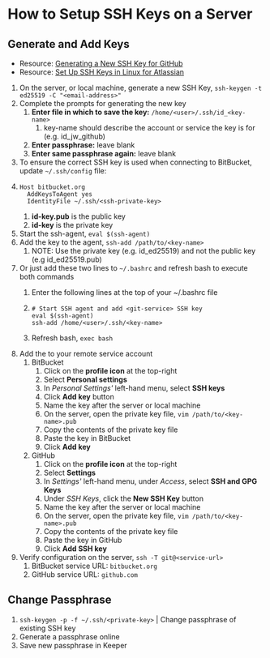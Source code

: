 # How to Setup SSH Keys on a Server

## Generate and Add Keys

- Resource: [Generating a New SSH Key for GitHub](https://docs.github.com/en/authentication/connecting-to-github-with-ssh/generating-a-new-ssh-key-and-adding-it-to-the-ssh-agent)
- Resource: [Set Up SSH Keys in Linux for Atlassian](https://support.atlassian.com/bitbucket-cloud/docs/set-up-personal-ssh-keys-on-linux/)
1. On the server, or local machine, generate a new SSH Key, ``ssh-keygen -t ed25519 -C "<email-address>"``
2. Complete the prompts for generating the new key
    1. **Enter file in which to save the key:** ``/home/<user>/.ssh/id_<key-name>``
        1. key-name should describe the account or service the key is for (e.g. id_jw_github)
    2. **Enter passphrase:** leave blank
    3. **Enter same passphrase again:** leave blank
3. To ensure the correct SSH key is used when connecting to BitBucket, update ``~/.ssh/config`` file:
4. ```
   Host bitbucket.org
     AddKeysToAgent yes
     IdentityFile ~/.ssh/<ssh-private-key>
   ```
    1. **id-key.pub** is the public key
    2. **id-key** is the private key
5. Start the ssh-agent, ``eval $(ssh-agent)``
6. Add the key to the agent, ``ssh-add /path/to/<key-name>``
    1. NOTE: Use the private key (e.g. id_ed25519) and not the public key (e.g id_ed25519.pub)
7. Or just add these two lines to ``~/.bashrc`` and refresh bash to execute both commands
    1. Enter the following lines at the top of your ~/.bashrc file
    2. ```
       # Start SSH agent and add <git-service> SSH key
       eval $(ssh-agent)
       ssh-add /home/<user>/.ssh/<key-name>
       ```

    3. Refresh bash, ``exec bash``
8. Add the to your remote service account
    1. BitBucket
        1. Click on the **profile icon** at the top-right
        2. Select **Personal settings**
        3. In *Personal Settings'* left-hand menu, select **SSH keys**
        4. Click **Add key** button
        5. Name the key after the server or local machine
        6. On the server, open the private key file, ``vim /path/to/<key-name>.pub``
        7. Copy the contents of the private key file
        8. Paste the key in BitBucket
        9. Click **Add key**
    2. GitHub
        1. Click on the **profile icon** at the top-right
        2. Select **Settings**
        3. In *Settings'* left-hand menu, under *Access*, select **SSH and GPG Keys**
        4. Under *SSH Keys*, click the **New SSH Key** button
        5. Name the key after the server or local machine
        6. On the server, open the private key file, ``vim /path/to/<key-name>.pub``
        7. Copy the contents of the private key file
        8. Paste the key in GitHub
        9. Click **Add SSH key**
9. Verify configuration on the server, ``ssh -T git@<service-url>``
    1. BitBucket service URL: ``bitbucket.org``
    2. GitHub service URL: ``github.com``

## Change Passphrase

1. ``ssh-keygen -p -f ~/.ssh/<private-key>`` | Change passphrase of existing SSH key
2. Generate a passphrase online
3. Save new passphrase in Keeper